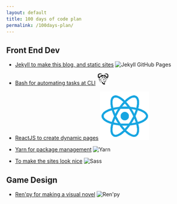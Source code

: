 ```yaml
---
layout: default
title: 100 days of code plan
permalink: /100days-plan/
---
```


## Front End Dev ##

* <a href="https://jekyllrb.com/docs/">Jekyll to make this blog, and static sites</a>
![Jekyll GitHub Pages](images/icon-jekyll.ico)

* <a href="http://tldp.org/HOWTO/Bash-Prog-Intro-HOWTO.html">Bash for automating tasks at CLI</a>
![Bash](images/gnu.ico)

* <a href="https://reactjs.org/">ReactJS to create dynamic pages</a>
![ReactJS](images/icon-ReactJS.ico)

* <a href="https://yarnpkg.com/en/">Yarn for package management</a>
![Yarn](images/icon-YarnPkg.ico)

* <a href="https://sass-lang.com/">To make the sites look nice</a>
 ![Sass](../images/icon-Sass.ico)


## Game Design ##
* <a href="https://renpy.org/">Ren'py for making a visual novel</a>
![Ren'py](../images/icon-RenPy.ico)
